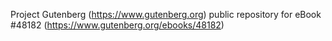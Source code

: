 Project Gutenberg (https://www.gutenberg.org) public repository for eBook #48182 (https://www.gutenberg.org/ebooks/48182)

